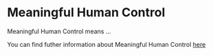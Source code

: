 # Meaningful Human Control

Meaningful Human Control means ...

You can find futher information about Meaningful Human Control [here](../T3./.md)
